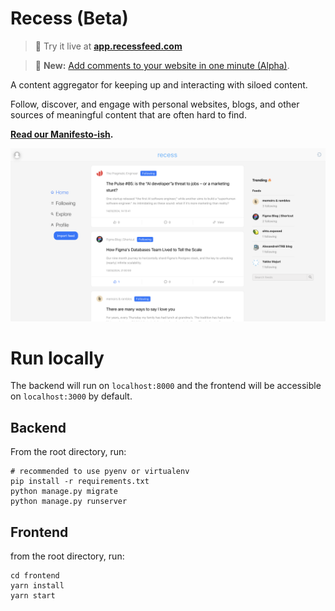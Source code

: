# Recess (Beta)

> 🔗 Try it live at **[app.recessfeed.com](https://app.recessfeed.com)**

> 🎉 **New:** [Add comments to your website in one minute (Alpha)](https://github.com/yakkomajuri/recess-comments-snippet/tree/main?tab=readme-ov-file#recess-comments-widget-alpha).

A content aggregator for keeping up and interacting with siloed content.

Follow, discover, and engage with personal websites, blogs, and other sources of meaningful content that are often hard to find.

**[Read our Manifesto-ish](manifesto-ish.md).**

![Recess screenshot](recess.png)

# Run locally

The backend will run on `localhost:8000` and the frontend will be accessible on `localhost:3000` by default.

## Backend

From the root directory, run:

```shell
# recommended to use pyenv or virtualenv
pip install -r requirements.txt
python manage.py migrate
python manage.py runserver
```

## Frontend

from the root directory, run:

```shell
cd frontend
yarn install
yarn start
```

